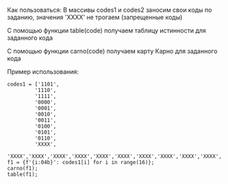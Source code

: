 Как пользоваться:
В массивы codes1 и codes2 заносим свои коды по заданию, значения 'XXXX' не трогаем (запрещенные коды)

С помощью функции table(code) получаем таблицу истинности для заданного кода

С помощью функции carno(code) получаем карту Карно для заданного кода

Пример использования:
```
codes1 = ['1101',
         '1110',
         '1111',
         '0000',
         '0001',
         '0010',
         '0011',
         '0100',
         '0101',
         '0110',
         'XXXX',
         'XXXX','XXXX','XXXX','XXXX','XXXX','XXXX','XXXX','XXXX','XXXX','XXXX','XXXX']
f1 = {f'{i:04b}': codes1[i] for i in range(16)};
carno(f1);
table(f1);
```
